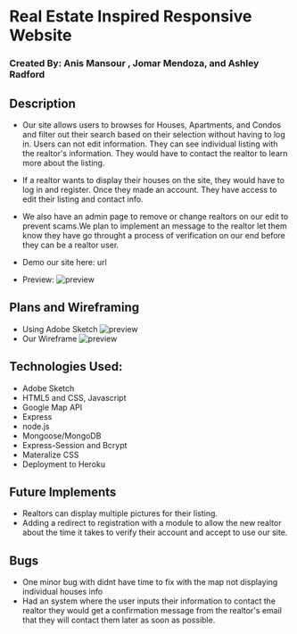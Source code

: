 # Real Estate Inspired Responsive Website

### Created By: Anis Mansour , Jomar Mendoza, and Ashley Radford

## Description
* Our site allows users to browses for Houses, Apartments, and Condos and filter out their search based on
their selection without having to log in. Users can not edit information. They can see individual listing with the realtor's information. They would have to contact the realtor to learn more about the listing.
* If a realtor wants to display their houses on the site, they would have to log in and register. Once they made
an account. They have access to edit their listing and contact info.
* We also have an admin page to remove or change realtors on our edit to prevent scams.We plan to implement an
message to the realtor let them know they have go throught a process of verification on our end before they can be a realtor user.

* Demo our site here: url

* Preview: ![preview](https://i.imgur.com/8VvdcFH.png)

## Plans and Wireframing
*  Using Adobe Sketch 
    ![preview](https://i.imgur.com/I4NiFLE.png)
* Our Wireframe
    ![preview](https://i.imgur.com/GvGxtR0.jpg)
## Technologies Used:
* Adobe Sketch
* HTML5 and CSS, Javascript
* Google Map API
* Express
* node.js
* Mongoose/MongoDB
* Express-Session and Bcrypt
* Materalize CSS
* Deployment to Heroku

## Future Implements
* Realtors can display multiple pictures for their listing.
* Adding a redirect to registration with a module to allow the new realtor about the time it takes to 
verify their account and accept to use our site.

## Bugs
* One minor bug with didnt have time to fix with the map not displaying individual houses info
* Had an system where the user inputs their information to contact the realtor they would get a confirmation message from the realtor's email that they will contact them later as soon as possible.